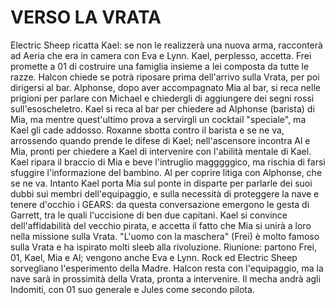 # VERSO LA VRATA

Electric Sheep ricatta Kael: se non le realizzerà una nuova arma, racconterà ad Aeria che era in camera con Eva e Lynn. Kael, perplesso, accetta. Frei promette a 01 di costruire una famiglia insieme a lei composta da tutte le razze. Halcon chiede se potrà riposare prima dell'arrivo sulla Vrata, per poi dirigersi al bar. Alphonse, dopo aver accompagnato Mia al bar, si reca nelle prigioni per parlare con Michael e chiedergli di aggiungere dei segni rossi sull'esoscheletro. Kael si reca al bar per chiedere ad Alphonse (barista) di Mia, ma mentre quest'ultimo prova a servirgli un cocktail "speciale", ma Kael gli cade addosso. Roxanne sbotta contro il barista e se ne va, arrossendo quando prende le difese di Kael; nell'ascensore incontra Al e Mia, pronti per chiedere a Kael di intervenire con l'abilità mentale di Kael. Kael ripara il braccio di Mia e beve l'intruglio magggggico, ma rischia di farsi sfuggire l'informazione del bambino. Al per coprire litiga con Alphonse, che se ne va.
Intanto Kael porta Mia sul ponte in disparte per parlarle dei suoi dubbi sui membri dell'equipaggio, e sulla necessità di proteggere la nave e tenere d'occhio i GEARS: da questa conversazione emergono le gesta di Garrett, tra le quali l'uccisione di ben due capitani. Kael si convince dell'affidabilità del vecchio pirata, e accetta il fatto che Mia si unirà a loro nella missione sulla Vrata.
"L'uomo con la maschera" (Frei) è molto famoso sulla Vrata e ha ispirato molti sleeb alla rivoluzione. 
Riunione: partono Frei, 01, Kael, Mia e Al; vengono anche Eva e Lynn.
Rock ed Electric Sheep sorvegliano l'esperimento della Madre.
Halcon resta con l'equipaggio, ma la nave sarà in prossimità della Vrata, pronta a intervenire.
Il mecha andrà agli Indomiti, con 01 suo generale e Jules come secondo pilota.

